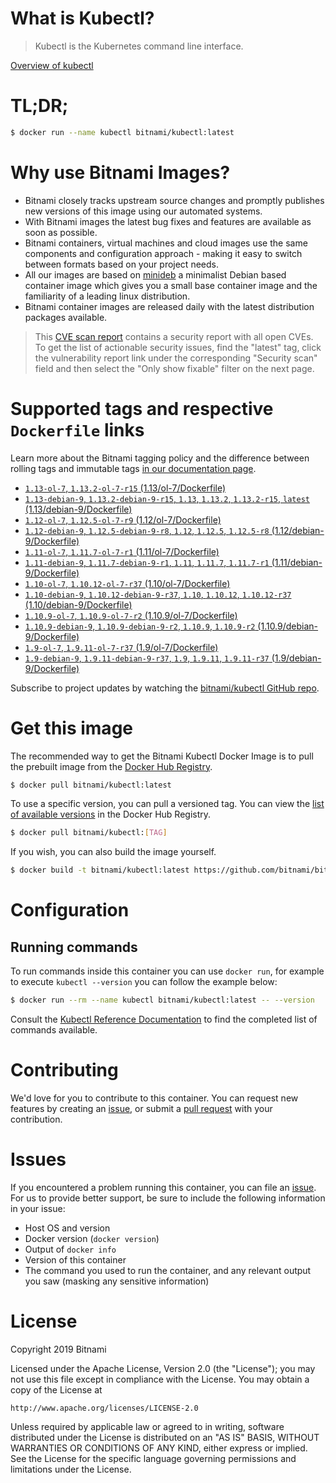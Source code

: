
# What is Kubectl?

> Kubectl is the Kubernetes command line interface.

[Overview of kubectl](https://kubernetes.io/docs/reference/kubectl/overview/)

# TL;DR;

```bash
$ docker run --name kubectl bitnami/kubectl:latest
```

# Why use Bitnami Images?

* Bitnami closely tracks upstream source changes and promptly publishes new versions of this image using our automated systems.
* With Bitnami images the latest bug fixes and features are available as soon as possible.
* Bitnami containers, virtual machines and cloud images use the same components and configuration approach - making it easy to switch between formats based on your project needs.
* All our images are based on [minideb](https://github.com/bitnami/minideb) a minimalist Debian based container image which gives you a small base container image and the familiarity of a leading linux distribution.
* Bitnami container images are released daily with the latest distribution packages available.


> This [CVE scan report](https://quay.io/repository/bitnami/kubectl?tab=tags) contains a security report with all open CVEs. To get the list of actionable security issues, find the "latest" tag, click the vulnerability report link under the corresponding "Security scan" field and then select the "Only show fixable" filter on the next page.

# Supported tags and respective `Dockerfile` links

Learn more about the Bitnami tagging policy and the difference between rolling tags and immutable tags [in our documentation page](https://docs.bitnami.com/containers/how-to/understand-rolling-tags-containers/).


* [`1.13-ol-7`, `1.13.2-ol-7-r15` (1.13/ol-7/Dockerfile)](https://github.com/bitnami/bitnami-docker-kubectl/blob/1.13.2-ol-7-r15/1.13/ol-7/Dockerfile)
* [`1.13-debian-9`, `1.13.2-debian-9-r15`, `1.13`, `1.13.2`, `1.13.2-r15`, `latest` (1.13/debian-9/Dockerfile)](https://github.com/bitnami/bitnami-docker-kubectl/blob/1.13.2-debian-9-r15/1.13/debian-9/Dockerfile)
* [`1.12-ol-7`, `1.12.5-ol-7-r9` (1.12/ol-7/Dockerfile)](https://github.com/bitnami/bitnami-docker-kubectl/blob/1.12.5-ol-7-r9/1.12/ol-7/Dockerfile)
* [`1.12-debian-9`, `1.12.5-debian-9-r8`, `1.12`, `1.12.5`, `1.12.5-r8` (1.12/debian-9/Dockerfile)](https://github.com/bitnami/bitnami-docker-kubectl/blob/1.12.5-debian-9-r8/1.12/debian-9/Dockerfile)
* [`1.11-ol-7`, `1.11.7-ol-7-r1` (1.11/ol-7/Dockerfile)](https://github.com/bitnami/bitnami-docker-kubectl/blob/1.11.7-ol-7-r1/1.11/ol-7/Dockerfile)
* [`1.11-debian-9`, `1.11.7-debian-9-r1`, `1.11`, `1.11.7`, `1.11.7-r1` (1.11/debian-9/Dockerfile)](https://github.com/bitnami/bitnami-docker-kubectl/blob/1.11.7-debian-9-r1/1.11/debian-9/Dockerfile)
* [`1.10-ol-7`, `1.10.12-ol-7-r37` (1.10/ol-7/Dockerfile)](https://github.com/bitnami/bitnami-docker-kubectl/blob/1.10.12-ol-7-r37/1.10/ol-7/Dockerfile)
* [`1.10-debian-9`, `1.10.12-debian-9-r37`, `1.10`, `1.10.12`, `1.10.12-r37` (1.10/debian-9/Dockerfile)](https://github.com/bitnami/bitnami-docker-kubectl/blob/1.10.12-debian-9-r37/1.10/debian-9/Dockerfile)
* [`1.10.9-ol-7`, `1.10.9-ol-7-r2` (1.10.9/ol-7/Dockerfile)](https://github.com/bitnami/bitnami-docker-kubectl/blob/1.10.9-ol-7-r2/1.10.9/ol-7/Dockerfile)
* [`1.10.9-debian-9`, `1.10.9-debian-9-r2`, `1.10.9`, `1.10.9-r2` (1.10.9/debian-9/Dockerfile)](https://github.com/bitnami/bitnami-docker-kubectl/blob/1.10.9-debian-9-r2/1.10.9/debian-9/Dockerfile)
* [`1.9-ol-7`, `1.9.11-ol-7-r37` (1.9/ol-7/Dockerfile)](https://github.com/bitnami/bitnami-docker-kubectl/blob/1.9.11-ol-7-r37/1.9/ol-7/Dockerfile)
* [`1.9-debian-9`, `1.9.11-debian-9-r37`, `1.9`, `1.9.11`, `1.9.11-r37` (1.9/debian-9/Dockerfile)](https://github.com/bitnami/bitnami-docker-kubectl/blob/1.9.11-debian-9-r37/1.9/debian-9/Dockerfile)

Subscribe to project updates by watching the [bitnami/kubectl GitHub repo](https://github.com/bitnami/bitnami-docker-kubectl).

# Get this image

The recommended way to get the Bitnami Kubectl Docker Image is to pull the prebuilt image from the [Docker Hub Registry](https://hub.docker.com/r/bitnami/kubectl).

```bash
$ docker pull bitnami/kubectl:latest
```

To use a specific version, you can pull a versioned tag. You can view the [list of available versions](https://hub.docker.com/r/bitnami/kubectl/tags/) in the Docker Hub Registry.

```bash
$ docker pull bitnami/kubectl:[TAG]
```

If you wish, you can also build the image yourself.

```bash
$ docker build -t bitnami/kubectl:latest https://github.com/bitnami/bitnami-docker-kubectl.git
```

# Configuration

## Running commands

To run commands inside this container you can use `docker run`, for example to execute `kubectl --version` you can follow the example below:

```bash
$ docker run --rm --name kubectl bitnami/kubectl:latest -- --version
```

Consult the [Kubectl Reference Documentation](https://kubernetes.io/docs/reference/generated/kubectl/kubectl-commands) to find the completed list of commands available.

# Contributing

We'd love for you to contribute to this container. You can request new features by creating an [issue](https://github.com/bitnami/bitnami-docker-kubectl/issues), or submit a [pull request](https://github.com/bitnami/bitnami-docker-kubectl/pulls) with your contribution.

# Issues

If you encountered a problem running this container, you can file an [issue](https://github.com/bitnami/bitnami-docker-kubectl/issues). For us to provide better support, be sure to include the following information in your issue:

- Host OS and version
- Docker version (`docker version`)
- Output of `docker info`
- Version of this container
- The command you used to run the container, and any relevant output you saw (masking any sensitive information)

# License

Copyright 2019 Bitnami

Licensed under the Apache License, Version 2.0 (the "License");
you may not use this file except in compliance with the License.
You may obtain a copy of the License at

    http://www.apache.org/licenses/LICENSE-2.0

Unless required by applicable law or agreed to in writing, software
distributed under the License is distributed on an "AS IS" BASIS,
WITHOUT WARRANTIES OR CONDITIONS OF ANY KIND, either express or implied.
See the License for the specific language governing permissions and
limitations under the License.
